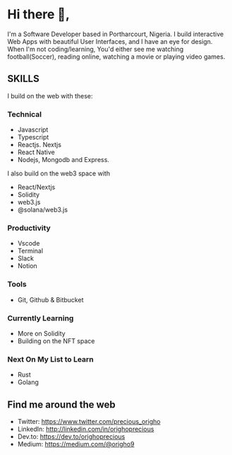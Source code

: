 # Hi there 👋, 
I'm a Software Developer based in Portharcourt, Nigeria. I build interactive Web Apps with beautiful User Interfaces, and I have an eye for design. When I'm not coding/learning, You'd either see me watching football(Soccer), reading online, watching a movie or playing video games.

## SKILLS 
I build on the web with these:
### Technical
- Javascript 
- Typescript
- Reactjs. Nextjs 
- React Native
- Nodejs, Mongodb and Express.

I also build on the web3 space with
- React/Nextjs
- Solidity
- web3.js
- @solana/web3.js

### Productivity 
- Vscode 
- Terminal 
- Slack 
- Notion

### Tools
- Git, Github & Bitbucket 

### Currently Learning 
- More on Solidity
- Building on the NFT space

### Next On My List to Learn
- Rust
- Golang

## Find me around the web
- Twitter: https://www.twitter.com/precious_origho 
- LinkedIn: http://linkedin.com/in/orighoprecious 
- Dev.to: https://dev.to/orighoprecious
- Medium: https://medium.com/@origho9



